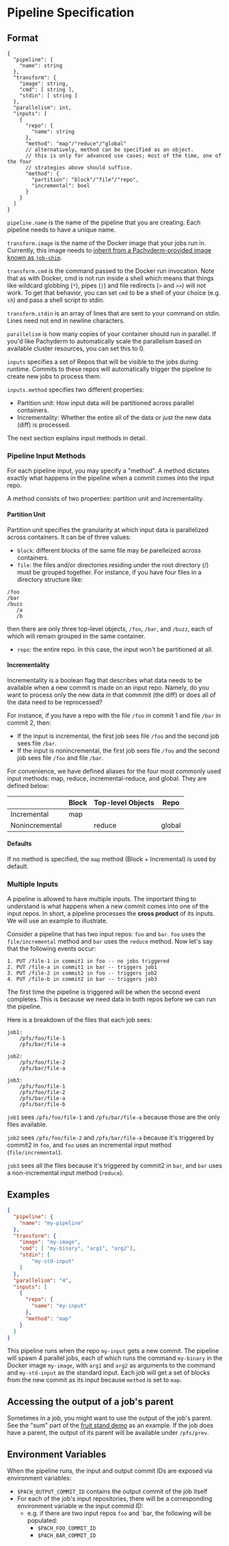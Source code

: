# Pipeline Specification

## Format

```
{
  "pipeline": {
    "name": string
  },
  "transform": {
    "image": string,
    "cmd": [ string ],
    "stdin": [ string ]
  },
  "parallelism": int,
  "inputs": [
    {
      "repo": {
        "name": string
      },
      "method": "map"/"reduce"/"global"
      // alternatively, method can be specified as an object.
      // this is only for advanced use cases; most of the time, one of the four
      // strategies above should suffice.
      "method": {
        "partition": "block"/"file"/"repo",
        "incremental": bool
      }
    }
  ]
}
```

`pipeline.name` is the name of the pipeline that you are creating.  Each pipeline needs to have a unique name.

`transform.image` is the name of the Docker image that your jobs run in.  Currently, this image needs to [inherit from a Pachyderm-provided image known as `job-shim`](https://github.com/pachyderm/pachyderm/blob/fae98e54af0d6932e258e4b0df4ea784414c921e/examples/fruit_stand/Dockerfile#L1).

`transform.cmd` is the command passed to the Docker run invocation.  Note that as with Docker, cmd is not run inside a shell which means that things like wildcard globbing (`*`), pipes (`|`) and file redirects (`>` and `>>`) will not work.  To get that behavior, you can set `cmd` to be a shell of your choice (e.g. `sh`) and pass a shell script to stdin.

`transform.stdin` is an array of lines that are sent to your command on stdin.  Lines need not end in newline characters.

`parallelism` is how many copies of your container should run in parallel.  If you'd like Pachyderm to automatically scale the parallelism based on available cluster resources, you can set this to 0.

`inputs` specifies a set of Repos that will be visible to the jobs during runtime. Commits to these repos will automatically trigger the pipeline to create new jobs to process them.

`inputs.method` specifies two different properties:
- Partition unit: How input data  will be partitioned across parallel containers.
- Incrementality: Whether the entire all of the data or just the new data (diff) is processed. 
 
The next section explains input methods in detail.

### Pipeline Input Methods

For each pipeline input, you may specify a "method".  A method dictates exactly what happens in the pipeline when a commit comes into the input repo.

A method consists of two properties: partition unit and incrementality.

#### Partition Unit
Partition unit specifies the granularity at which input data is parallelized across containers.  It can be of three values: 

* `block`: different blocks of the same file may be parelleized across containers.
* `file`: the files and/or directories residing under the root directory (/) must be grouped together.  For instance, if you have four files in a directory structure like: 

```
/foo 
/bar
/buzz
   /a
   /b
```
then there are only three top-level objects, `/foo`, `/bar`, and `/buzz`, each of which will remain grouped in the same container. 
* `repo`: the entire repo.  In this case, the input won't be partitioned at all. 

#### Incrementality

Incrementality is a boolean flag that describes what data needs to be available when a new commit is made on an input repo. Namely, do you want to process only the new data in that commmit (the diff) or does all of the data need to be reprocessed?

For instance, if you have a repo with the file `/foo` in commit 1 and file `/bar` in commit 2, then:

* If the input is incremental, the first job sees file `/foo` and the second job sees file `/bar`.
* If the input is nonincremental, the first job sees file `/foo` and the second job sees file `/foo` and file `/bar`.

For convenience, we have defined aliases for the four most commonly used input methods: map, reduce, incremental-reduce, and global.  They are defined below:

|                | Block |  Top-level Objects |  Repo  |
|----------------|-------|--------------------|--------|
|   Incremental  |  map  |                    |        |
| Nonincremental |       |       reduce       | global |

#### Defaults
If no method is specified, the `map` method (Block + Incremental) is used by default.


### Multiple Inputs

A pipeline is allowed to have multiple inputs.  The important thing to understand is what happens when a new commit comes into one of the input repos.  In short, a pipeline processes the **cross product** of its inputs.  We will use an example to illustrate.

Consider a pipeline that has two input repos: `foo` and `bar`.  `foo` uses the `file/incremental` method and `bar` uses the `reduce` method.  Now let's say that the following events occur:

```
1. PUT /file-1 in commit1 in foo -- no jobs triggered
2. PUT /file-a in commit1 in bar -- triggers job1
3. PUT /file-2 in commit2 in foo -- triggers job2
4. PUT /file-b in commit2 in bar -- triggers job3
```

The first time the pipeline is triggered will be when the second event completes.  This is because we need data in both repos before we can run the pipeline.

Here is a breakdown of the files that each job sees:

```
job1:
    /pfs/foo/file-1
    /pfs/bar/file-a

job2:
    /pfs/foo/file-2
    /pfs/bar/file-a

job3:
    /pfs/foo/file-1
    /pfs/foo/file-2
    /pfs/bar/file-a
    /pfs/bar/file-b
```

`job1` sees `/pfs/foo/file-1` and `/pfs/bar/file-a` because those are the only files available.

`job2` sees `/pfs/foo/file-2` and `/pfs/bar/file-a` because it's triggered by commit2 in `foo`, and `foo` uses an incremental input method (`file/incremental`).

`job3` sees all the files because it's triggered by commit2 in `bar`, and `bar` uses a non-incremental input method (`reduce`).

## Examples

```json
{
  "pipeline": {
    "name": "my-pipeline"
  },
  "transform": {
    "image": "my-image",
    "cmd": [ "my-binary", "arg1", "arg2"],
    "stdin": [
        "my-std-input"
    ]
  },
  "parallelism": "4",
  "inputs": [
    {
      "repo": {
        "name": "my-input"
      },
      "method": "map"
    }
  ]
}
```

This pipeline runs when the repo `my-input` gets a new commit.  The pipeline will spawn 4 parallel jobs, each of which runs the command `my-binary` in the Docker image `my-image`, with `arg1` and `arg2` as arguments to the command and `my-std-input` as the standard input.  Each job will get a set of blocks from the new commit as its input because `method` is set to `map`.

## Accessing the output of a job's parent

Sometimes in a job, you might want to use the output of the job's parent.  See the "sum" part of the [fruit stand demo](../examples/fruit_stand/README.md) as an example.  If the job does have a parent, the output of its parent will be available under `/pfs/prev`. 

## Environment Variables

When the pipeline runs, the input and output commit IDs are exposed via environment variables:

- `$PACH_OUTPUT_COMMIT_ID` contains the output commit of the job itself
- For each of the job's input repositories, there will be a corresponding environment variable w the input commid ID:
  - e.g. if there are two input repos `foo` and `bar, the following will be populated:
    - `$PACH_FOO_COMMIT_ID`
    - `$PACH_BAR_COMMIT_ID`

